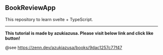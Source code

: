 ## BookReviewApp

This repository to learn svelte + TypeScript.

---

**This tutorial is made by azukiazusa.
Please visit below link and click like button!**

@see https://zenn.dev/azukiazusa/books/9dac1257c77f47